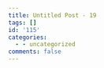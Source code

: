 ```yaml
---
title: Untitled Post - 19
tags: []
id: '115'
categories:
  - - uncategorized
comments: false
---
```

